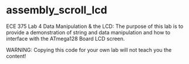 # assembly_scroll_lcd
ECE 375 Lab 4 Data Manipulation &amp; the LCD: The purpose of this lab is to provide a demonstration of string and data manipulation and how to interface with the ATmega128 Board LCD screen.

WARNING: Copying this code for your own lab will not teach you the content!
